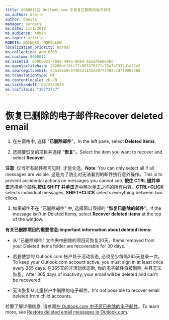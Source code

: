 ```yaml
---
title: 8000011在 Outlook.com 中恢复已删除的电子邮件
ms.author: daeite
author: daeite
manager: serdars
ms.date: 11/1/2018
ms.audience: Admin
ms.topic: article
ROBOTS: NOINDEX, NOFOLLOW
localization_priority: Normal
ms.collection: Adm_O365
ms.custom: 8000011
ms.assetid: 650b8923-48de-494a-88e4-aa3a4be8e4bc
ms.openlocfilehash: 28266eff5fc77c855370f7fc75a7b7332d1e72e2
ms.sourcegitcommit: 03a156a9c9740521155a30775492c7dff0982588
ms.translationtype: MT
ms.contentlocale: zh-CN
ms.lasthandoff: 03/22/2019
ms.locfileid: "30773727"
---
```

# <a name="recover-deleted-email"></a><span data-ttu-id="74266-102">恢复已删除的电子邮件</span><span class="sxs-lookup"><span data-stu-id="74266-102">Recover deleted email</span></span>

1. <span data-ttu-id="74266-103">在左窗格中, 选择 "**已删除邮件**"。</span><span class="sxs-lookup"><span data-stu-id="74266-103">In the left pane, select **Deleted Items**.</span></span> 
    
2. <span data-ttu-id="74266-104">选择要恢复的项目并选择 "**恢复**"。</span><span class="sxs-lookup"><span data-stu-id="74266-104">Select the item you want to recover and select **Recover**.</span></span> 
  
 <span data-ttu-id="74266-105">**注意**: 仅当所有邮件都可见时, 才能全选。</span><span class="sxs-lookup"><span data-stu-id="74266-105">**Note**: You can only select all if all messages are visible.</span></span> <span data-ttu-id="74266-106">这是为了防止对无法看到的邮件执行意外操作。</span><span class="sxs-lookup"><span data-stu-id="74266-106">This is to prevent accidental actions on messages you cannot see.</span></span> <span data-ttu-id="74266-107">**按住 CTRL 键并单击**选择单个邮件,**按住 SHIFT 并单击**选中两次单击之间的所有内容。</span><span class="sxs-lookup"><span data-stu-id="74266-107">**CTRL+CLICK** selects individual messages, **SHIFT+CLICK** selects everything between two clicks.</span></span> 
    
3. <span data-ttu-id="74266-108">如果邮件不在 "已删除邮件" 中, 选择窗口顶部的 "**恢复已删除的邮件**"。</span><span class="sxs-lookup"><span data-stu-id="74266-108">If the message isn't in Deleted Items, select **Recover deleted items** at the top of the window.</span></span> 
    
 <span data-ttu-id="74266-109">**有关已删除项目的重要信息:**</span><span class="sxs-lookup"><span data-stu-id="74266-109">**Important information about deleted items:**</span></span>
  
- <span data-ttu-id="74266-110">从 "已删除邮件" 文件夹中删除的项目可恢复30天。</span><span class="sxs-lookup"><span data-stu-id="74266-110">Items removed from your Deleted Items folder are recoverable for 30 days.</span></span>
    
- <span data-ttu-id="74266-111">若要使您的 Outlook.com 帐户处于活动状态, 必须至少每隔365天登录一次。</span><span class="sxs-lookup"><span data-stu-id="74266-111">To keep your Outlook.com account active, you must sign in at least once every 365 days.</span></span> <span data-ttu-id="74266-112">在365天的非活动状态后, 你的电子邮件将被删除, 并且无法恢复。</span><span class="sxs-lookup"><span data-stu-id="74266-112">After 365 days of inactivity, your email will be deleted and can't be recovered.</span></span>
    
- <span data-ttu-id="74266-113">无法恢复从儿童帐户中删除的电子邮件。</span><span class="sxs-lookup"><span data-stu-id="74266-113">It's not possible to recover email deleted from child accounts.</span></span>
    
<span data-ttu-id="74266-114">若要了解详细信息, 请参阅[在 Outlook.com 中还原已删除的电子邮件](https://go.microsoft.com/fwlink/p/?linkid=873117)。</span><span class="sxs-lookup"><span data-stu-id="74266-114">To learn more, see [Restore deleted email messages in Outlook.com](https://go.microsoft.com/fwlink/p/?linkid=873117).</span></span>
  

